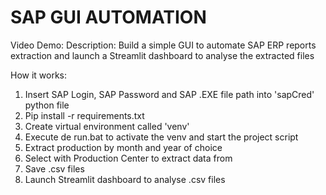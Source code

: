 # SAP GUI AUTOMATION

Video Demo:  <URL HERE>
Description: Build a simple GUI to automate SAP ERP reports extraction and launch a Streamlit dashboard to analyse the extracted files


How it works:

1) Insert SAP Login, SAP Password and SAP .EXE file path into 'sapCred' python file
2) Pip install -r requirements.txt
3) Create virtual environment called 'venv'
4) Execute de run.bat to activate the venv and start the project script
5) Extract production by month and year of choice
6) Select with Production Center to extract data from
7) Save .csv files
8) Launch Streamlit dashboard to analyse .csv files